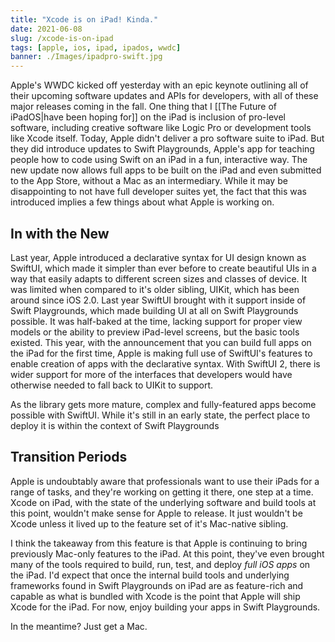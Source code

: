 ```yaml
---
title: "Xcode is on iPad! Kinda."
date: 2021-06-08
slug: /xcode-is-on-ipad
tags: [apple, ios, ipad, ipados, wwdc]
banner: ./Images/ipadpro-swift.jpg
---
```


Apple's WWDC kicked off yesterday with an epic keynote outlining all of their upcoming software updates and APIs for developers, with all of these major releases coming in the fall. One thing that I [[The Future of iPadOS|have been hoping for]] on the iPad is inclusion of pro-level software, including creative software like Logic Pro or development tools like Xcode itself. Today, Apple didn't deliver a pro software suite to iPad. But they did introduce updates to Swift Playgrounds, Apple's app for teaching people how to code using Swift on an iPad in a fun, interactive way. The new update now allows full apps to be built on the iPad and even submitted to the App Store, without a Mac as an intermediary. While it may be disappointing to not have full developer suites yet, the fact that this was introduced implies a few things about what Apple is working on.

## In with the New

Last year, Apple introduced a declarative syntax for UI design known as SwiftUI, which made it simpler than ever before to create beautiful UIs in a way that easily adapts to different screen sizes and classes of device. It was limited when compared to it's older sibling, UIKit, which has been around since iOS 2.0. Last year SwiftUI brought with it support inside of Swift Playgrounds, which made building UI at all on Swift Playgrounds possible. It was half-baked at the time, lacking support for proper view models or the ability to preview iPad-level screens, but the basic tools existed. This year, with the announcement that you can build full apps on the iPad for the first time, Apple is making full use of SwiftUI's features to enable creation of apps with the declarative syntax. With SwiftUI 2, there is wider support for more of the interfaces that developers would have otherwise needed to fall back to UIKit to support. 

As the library gets more mature, complex and fully-featured apps become possible with SwiftUI. While it's still in an early state, the perfect place to deploy it is within the context of Swift Playgrounds

## Transition Periods

Apple is undoubtably aware that professionals want to use their iPads for a range of tasks, and they're working on getting it there, one step at a time. Xcode on iPad, with the state of the underlying software and build tools at this point, wouldn't make sense for Apple to release. It just wouldn't be Xcode unless it lived up to the feature set of it's Mac-native sibling. 

I think the takeaway from this feature is that Apple is continuing to bring previously Mac-only features to the iPad. At this point, they've even brought many of the tools required to build, run, test, and deploy *full iOS apps* on the iPad. I'd expect that once the internal build tools and underlying frameworks found in Swift Playgrounds on iPad are as feature-rich and capable as what is bundled with Xcode is the point that Apple will ship Xcode for the iPad. For now, enjoy building your apps in Swift Playgrounds.

In the meantime? Just get a Mac.


